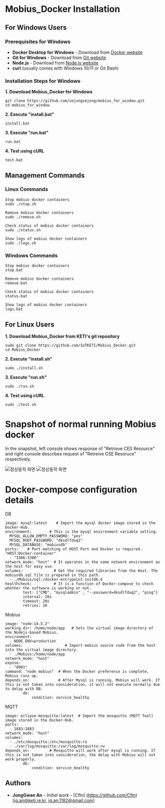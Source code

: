# Mobius_Docker Installation

## For Windows Users

### Prerequisites for Windows
- **Docker Desktop for Windows** - Download from [Docker website](https://www.docker.com/products/docker-desktop)
- **Git for Windows** - Download from [Git website](https://git-scm.com/download/win)
- **Node.js** - Download from [Node.js website](https://nodejs.org/)
- **curl** (usually comes with Windows 10/11 or Git Bash)

### Installation Steps for Windows

**1. Download Mobius_Docker for Windows**

    git clone https://github.com/sejungsejong/mobius_for_window.git
    cd mobius_for_window

**2. Execute "install.bat"**

    install.bat

**3. Execute "run.bat"**

    run.bat

**4. Test using cURL**

    test.bat

## Management Commands

### Linux Commands

    Stop mobius docker containers
    sudo ./stop.sh

    Remove mobius docker containers
    sudo ./remove.sh

    Check status of mobius docker containers
    sudo ./status.sh

    Show logs of mobius docker containers
    sudo ./logs.sh

### Windows Commands

    Stop mobius docker containers
    stop.bat

    Remove mobius docker containers
    remove.bat

    Check status of mobius docker containers
    status.bat

    Show logs of mobius docker containers
    logs.bat

## For Linux Users

**1. Download Mobius_Docker from KETI's git repository**

    sudo git clone https://github.com/IoTKETI/Mobius_Docker.git
    cd Mobius_Docker

**2. Execute "install.sh"**

    sudo ./install.sh

**3. Execute "run.sh"**

    sudo ./run.sh

**4. Test using cURL**

    sudo ./test.sh


# Snapshot of normal running Mobius docker 

In the snapshot, left console shows response of "Retrieve CES Resource" and right console describes request of "Retreive CSE Resoruce" respectively.

![정상동작 화면](https://user-images.githubusercontent.com/29790334/102583698-803f1280-4148-11eb-8fe4-878bda1df7a2.png)
![정상동작 화면](https://user-images.githubusercontent.com/29790334/102583766-9c42b400-4148-11eb-8d17-7aac7a91c216.png)


# Docker-compose configuration details

 DB
 
    image: mysql:latest    # Import the mysql docker image stored in the Docker-Hub.
    environment:        # This is the mysql environment variable setting.
      MYSQL_ALLOW_EMPTY_PASSWORD: "yes"
      MYSQL_ROOT_PASSWORD: "dksdlfduq2"
      MYSQL_DATABASE: "mobiusdb"
    ports:    # Port matching of HOST Port and Docker is required.  "HOST:Docker-container" 
      - "3306:3306"
    network_mode: "host"  # It operates in the same network environment as the host for easy use.
    volumes:              # Get the required libraries from the Host. The mobiusdb.sql file is prepared in this path.
      - ./Mobius/sql:/docker-entrypoint-initdb.d
    healthcheck:          # It is a function of Docker-compose to check whether the software is working or not.
            test: ["CMD", "mysqladmin" , "--password=dksdlfduq2", "ping"]
            interval: 20s
            timeout: 20s
            retries: 10
            
 Mobius			
 
    image: "node:14.5.2"
    working_dir: /home/node/app   # Sets the virtual image directory of the Nodejs-based Mobius.
    environment:
      - NODE_ENV=production
    volumes:                   # Import mobius source code from the host into the virtual image directory.
      - ./Mobius:/home/node/app
    network_mode: "host"
    expose:
      - "8081"
    command: "node mobius"  # When the Docker preference is complete, Mobius runs up.
    depends_on:             # After Mysql is running, Mobius will work. If this is not taken into consideration, it will not execute normally due to delay with DB.
            db:
                condition: service_healthy
 MQTT
 
    image: eclipse-mosquitto:latest  # Import the mosquitto (MQTT Tool) image stored in the Docker-Hub.
    ports:
      - 1883:1883
    network_mode: "host"
    volumes:
      - ./etc/mosquitto:/etc/mosquitto:ro
      - ./var/log/mosquitto:/var/log/mosquitto:rw
    depends_on:		    # Mosquitto will work after mysql is running. If this is not taken into consideration, the delay with Mobius will not work properly.
            db:
                condition: service_healthy


## Authors

* **JongGwan An** - *Initial work* - [Cftn] (https://github.com/Cftn) (jg.an@keti.re.kr, jg.an.1182@gmail.com)


